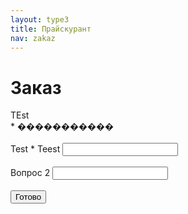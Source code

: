 ```yaml
---
layout: type3
title: Прайскурант
nav: zakaz
---
```

<link href="http://google.com/static/spreadsheets/client/css/779923916-published_form_compiled.css" type="text/css" rel="stylesheet">
<div class="ss-form-container">
<div class="ss-form-heading"><h1 class="ss-form-title">&#1047;&#1072;&#1082;&#1072;&#1079;</h1>
<p></p>
<div class="ss-form-desc ss-no-ignore-whitespace">TEst</div>

<hr class="ss-email-break" style="display:none;">
<div class="ss-required-asterisk">* �����������</div></div>
<div class="ss-form"><form action="https://docs.google.com/spreadsheet/formResponse?formkey=dHBNLWVIQUs1ZGtnODlvXzNVeTdLUnc6MQ&amp;ifq" method="POST" id="ss-form">

<br>
<div class="errorbox-good">
<div class="ss-item ss-item-required ss-text"><div class="ss-form-entry"><label class="ss-q-title" for="entry_0">Test
<span class="ss-required-asterisk">*</span></label>
<label class="ss-q-help" for="entry_0">Teest</label>
<input type="text" name="entry.0.single" value="" class="ss-q-short" id="entry_0"></div></div></div>
<br> <div class="errorbox-good">
<div class="ss-item  ss-text"><div class="ss-form-entry"><label class="ss-q-title" for="entry_1">&#1042;&#1086;&#1087;&#1088;&#1086;&#1089; 2
</label>
<label class="ss-q-help" for="entry_1"></label>
<input type="text" name="entry.1.single" value="" class="ss-q-short" id="entry_1"></div></div></div>
<br>
<input type="hidden" name="pageNumber" value="0">
<input type="hidden" name="backupCache" value="">


<div class="ss-item ss-navigate"><div class="ss-form-entry">
<input type="submit" name="submit" value="&#1043;&#1086;&#1090;&#1086;&#1074;&#1086;"></div></div></form>
<script type="text/javascript">
      
      (function() {
var divs = document.getElementById('ss-form').
getElementsByTagName('div');
var numDivs = divs.length;
for (var j = 0; j < numDivs; j++) {
if (divs[j].className == 'errorbox-bad') {
divs[j].lastChild.firstChild.lastChild.focus();
return;
}
}
for (var i = 0; i < numDivs; i++) {
var div = divs[i];
if (div.className == 'ss-form-entry' &&
div.firstChild &&
div.firstChild.className == 'ss-q-title') {
div.lastChild.focus();
return;
}
}
})();
      </script></div>
<div class="ss-footer"><div class="ss-attribution"></div>